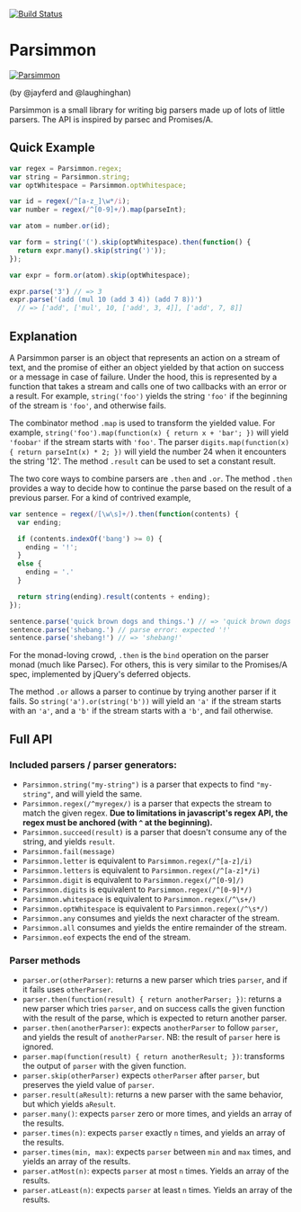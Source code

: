 [![Build Status](https://secure.travis-ci.org/jayferd/parsimmon.png)](http://travis-ci.org/jayferd/parsimmon)

# Parsimmon

[![Parsimmon](http://i.imgur.com/wyKOf.png)](http://github.com/jayferd/parsimmon)

(by @jayferd and @laughinghan)

Parsimmon is a small library for writing big parsers made up of lots of little parsers.  The API is inspired by parsec and Promises/A.

## Quick Example

``` js
var regex = Parsimmon.regex;
var string = Parsimmon.string;
var optWhitespace = Parsimmon.optWhitespace;

var id = regex(/^[a-z_]\w*/i);
var number = regex(/^[0-9]+/).map(parseInt);

var atom = number.or(id);

var form = string('(').skip(optWhitespace).then(function() {
  return expr.many().skip(string(')'));
});

var expr = form.or(atom).skip(optWhitespace);

expr.parse('3') // => 3
expr.parse('(add (mul 10 (add 3 4)) (add 7 8))')
  // => ['add', ['mul', 10, ['add', 3, 4]], ['add', 7, 8]]
```

## Explanation

A Parsimmon parser is an object that represents an action on a stream
of text, and the promise of either an object yielded by that action on
success or a message in case of failure.  Under the hood, this is
represented by a function that takes a stream and calls one of two
callbacks with an error or a result.  For example, `string('foo')`
yields the string `'foo'` if the beginning of the stream is `'foo'`,
and otherwise fails.

The combinator method `.map` is used to transform the yielded value.
For example, `string('foo').map(function(x) { return x + 'bar'; })`
will yield `'foobar'` if the stream starts with `'foo'`.  The parser
`digits.map(function(x) { return parseInt(x) * 2; })` will yield
the number 24 when it encounters the string '12'.  The method
`.result` can be used to set a constant result.

The two core ways to combine parsers are `.then` and `.or`.  The
method `.then` provides a way to decide how to continue the parse
based on the result of a previous parser.  For a kind of contrived
example,

``` js
var sentence = regex(/[\w\s]+/).then(function(contents) {
  var ending;

  if (contents.indexOf('bang') >= 0) {
    ending = '!';
  }
  else {
    ending = '.'
  }

  return string(ending).result(contents + ending);
});

sentence.parse('quick brown dogs and things.') // => 'quick brown dogs and things.'
sentence.parse('shebang.') // parse error: expected '!'
sentence.parse('shebang!') // => 'shebang!'
```

For the monad-loving crowd, `.then` is the `bind` operation on
the parser monad (much like Parsec).  For others, this is very
similar to the Promises/A spec, implemented by jQuery's deferred
objects.

The method `.or` allows a parser to continue by trying another parser
if it fails.  So `string('a').or(string('b'))` will yield an `'a'` if
the stream starts with an `'a'`, and a `'b'` if the stream starts with
a `'b'`, and fail otherwise.

## Full API

### Included parsers / parser generators:
  - `Parsimmon.string("my-string")` is a parser that expects to find
    `"my-string"`, and will yield the same.
  - `Parsimmon.regex(/^myregex/)` is a parser that expects the stream
    to match the given regex.  **Due to limitations in javascript's regex
    API, the regex must be anchored (with `^` at the beginning).**
  - `Parsimmon.succeed(result)` is a parser that doesn't consume any of
    the string, and yields `result`.
  - `Parsimmon.fail(message)`
  - `Parsimmon.letter` is equivalent to `Parsimmon.regex(/^[a-z]/i)`
  - `Parsimmon.letters` is equivalent to `Parsimmon.regex(/^[a-z]*/i)`
  - `Parsimmon.digit` is equivalent to `Parsimmon.regex(/^[0-9]/)`
  - `Parsimmon.digits` is equivalent to `Parsimmon.regex(/^[0-9]*/)`
  - `Parsimmon.whitespace` is equivalent to `Parsimmon.regex(/^\s+/)`
  - `Parsimmon.optWhitespace` is equivalent to `Parsimmon.regex(/^\s*/)`
  - `Parsimmon.any` consumes and yields the next character of the stream.
  - `Parsimmon.all` consumes and yields the entire remainder of the stream.
  - `Parsimmon.eof` expects the end of the stream.

### Parser methods
  - `parser.or(otherParser)`:
    returns a new parser which tries `parser`, and if it fails uses `otherParser`.
  - `parser.then(function(result) { return anotherParser; })`:
    returns a new parser which tries `parser`, and on success calls the
    given function with the result of the parse, which is expected to
    return another parser.
  - `parser.then(anotherParser)`:
    expects `anotherParser` to follow `parser`, and yields the result
    of `anotherParser`.  NB: the result of `parser` here is ignored.
  - `parser.map(function(result) { return anotherResult; })`:
    transforms the output of `parser` with the given function.
  - `parser.skip(otherParser)`
    expects `otherParser` after `parser`, but preserves the yield value
    of `parser`.
  - `parser.result(aResult)`:
    returns a new parser with the same behavior, but which yields `aResult`.
  - `parser.many()`:
    expects `parser` zero or more times, and yields an array of the results.
  - `parser.times(n)`:
    expects `parser` exactly `n` times, and yields an array of the results.
  - `parser.times(min, max)`:
    expects `parser` between `min` and `max` times, and yields an array
    of the results.
  - `parser.atMost(n)`:
    expects `parser` at most `n` times.  Yields an array of the results.
  - `parser.atLeast(n)`:
    expects `parser` at least `n` times.  Yields an array of the results.


